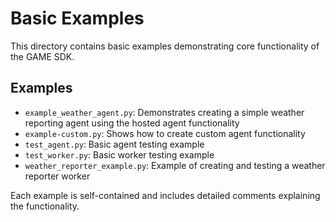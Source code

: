 # Basic Examples

This directory contains basic examples demonstrating core functionality of the GAME SDK.

## Examples

- `example_weather_agent.py`: Demonstrates creating a simple weather reporting agent using the hosted agent functionality
- `example-custom.py`: Shows how to create custom agent functionality
- `test_agent.py`: Basic agent testing example
- `test_worker.py`: Basic worker testing example
- `weather_reporter_example.py`: Example of creating and testing a weather reporter worker

Each example is self-contained and includes detailed comments explaining the functionality.
